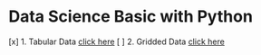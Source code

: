 # Data Science Basic with Python
[x] 1. Tabular Data [click here](https://www.youtube.com/watch?v=rku5rZxS0AA&list=PLG19vXLQHvSAufDFgZEFAYQEwMJXklnQV&index=1)
[ ] 2. Gridded Data [click here](https://www.youtube.com/watch?v=uCRkFwQqdJo&list=PLG19vXLQHvSAufDFgZEFAYQEwMJXklnQV&index=2)
